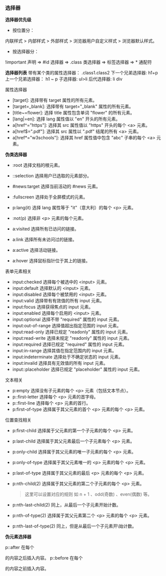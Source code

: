 ### 选择器

**选择器优先级**

- 按位置分：

内联样式 > 内部样式 > 外部样式 > 浏览器用户自定义样式 > 浏览器默认样式。

- 按选择器分：

!important 声明 => #id 选择器 => .class 类选择器 => 标签选择器 => \* 通配符

**选择器列表**
带有某个类的属性选择器： .class1.class2
下一个兄弟选择器: h1+p
上一个兄弟选择器： h1 ~ p
子选择器: ul>li
后代选择器: li div

属性选择器

- [target]: 选择带有 target 属性的所有元素。
- [target=_blank]: 选择带有 target="\_blank" 属性的所有元素。
- [title~=flower]: 选择 title 属性包含单词 "flower" 的所有元素。
- [lang|=en]: 选择 lang 属性值以 "en" 开头的所有元素。
- a[href^="https"]: 选择其 src 属性值以 "https" 开头的每个 \<a> 元素。
- a[href$=".pdf"]: 选择其 src 属性以 ".pdf" 结尾的所有 \<a> 元素。
- a[href*="w3schools"]: 选择其 href 属性值中包含 "abc" 子串的每个 \<a> 元素。

**伪类选择器**

- :root 选择文档的根元素。
- ::selection 选择用户已选取的元素部分。
- #news:target 选择当前活动的 #news 元素。
- :fullscreen 选择处于全屏模式的元素。
- p:lang(it) 选择 lang 属性等于 "it"（意大利）的每个 \<p> 元素。
- :not(p) 选择非 \<p> 元素的每个元素。

- a:visited 选择所有已访问的链接。
- a:link 选择所有未访问过的链接。
- a:active 选择活动链接。
- a:hover 选择鼠标指针位于其上的链接。

表单元素相关

- input:checked 选择每个被选中的 \<input> 元素。
- input:default 选择默认的 \<input> 元素。
- input:disabled 选择每个被禁用的 \<input> 元素。
- input:valid 选择带有有效值的所有 input 元素。
- input:focus 选择获得焦点的 input 元素。
- input:enabled 选择每个启用的 \<input> 元素。
- input:optional 选择不带 "required" 属性的 input 元素。
- input:out-of-range 选择值超出指定范围的 input 元素。
- input:read-only 选择已规定 "readonly" 属性的 input 元素。
- input:read-write 选择未规定 "readonly" 属性的 input 元素。
- input:required 选择已规定 "required" 属性的 input 元素。
- input:in-range 选择其值在指定范围内的 input 元素。
- input:indeterminate 选择处于不确定状态的 input 元素。
- input:invalid 选择具有无效值的所有 input 元素。
- input::placeholder 选择已规定 "placeholder" 属性的 input 元素。

文本相关

- p:empty 选择没有子元素的每个 \<p> 元素（包括文本节点）。
- p::first-letter 选择每个 \<p> 元素的首字母。
- p::first-line 选择每个 \<p> 元素的首行。
- p:first-of-type 选择属于其父元素的首个 \<p> 元素的每个 \<p> 元素。

位置查找相关

- p:first-child 选择属于父元素的第一个子元素的每个 \<p> 元素。
- p:last-child 选择属于其父元素最后一个子元素每个 \<p> 元素。
- p:only-child 选择属于其父元素的唯一子元素的每个 \<p> 元素。
- p:only-of-type 选择属于其父元素唯一的 \<p> 元素的每个 \<p> 元素。
- p:last-of-type 选择属于其父元素的最后 \<p> 元素的每个 \<p> 元素。

- p:nth-child(2) 选择属于其父元素的第二个子元素的每个 \<p> 元素。
  > 这里可以设置对应的规则 如 n + 1 、odd(奇数) 、even(偶数) 等。
- p:nth-last-child(2) 同上，从最后一个子元素开始计数。

- p:nth-of-type(2) 选择属于其父元素第二个 \<p> 元素的每个 \<p> 元素。
- p:nth-last-of-type(2) 同上，但是从最后一个子元素开\始计数。

**伪元素选择器**

p::after 在每个 <p> 的内容之后插入内容。
p::before 在每个 <p> 的内容之前插入内容。
